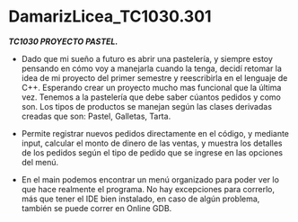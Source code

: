 # DamarizLicea_TC1030.301
***TC1030 PROYECTO PASTEL.***


* Dado que mi sueño a futuro es abrir una pastelería, y siempre estoy pensando en cómo voy a manejarla cuando la tenga, decidí retomar la idea de mi proyecto del primer semestre y reescribirla en el lenguaje de C++. Esperando crear un proyecto mucho mas funcional que la última vez. Tenemos a la pastelería que debe saber cúantos pedidos y como son. Los tipos de productos se manejan según las clases derivadas creadas que son: Pastel, Galletas, Tarta.


* Permite registrar nuevos pedidos directamente en el código, y mediante input, calcular el monto de dinero de las ventas, y muestra los detalles de los pedidos según el tipo de pedido que se ingrese en las opciones del menú.


* En el main podemos encontrar un menú organizado para poder ver lo que hace realmente el programa. No hay excepciones para correrlo, más que tener el IDE bien instalado, en caso de algún problema, también se puede correr en Online GDB.
